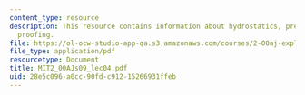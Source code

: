 ```yaml
---
content_type: resource
description: This resource contains information about hydrostatics, pressure and water
  proofing.
file: https://ol-ocw-studio-app-qa.s3.amazonaws.com/courses/2-00aj-exploring-sea-space-earth-fundamentals-of-engineering-design-spring-2009/28e5c096a0cc90fdc91215266931ffeb_MIT2_00AJs09_lec04.pdf
file_type: application/pdf
resourcetype: Document
title: MIT2_00AJs09_lec04.pdf
uid: 28e5c096-a0cc-90fd-c912-15266931ffeb
---
```

